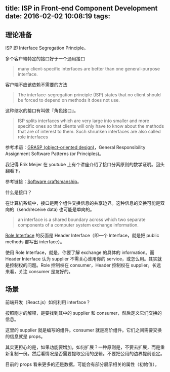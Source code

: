 title: ISP in Front-end Component Development
date: 2016-02-02 10:08:19
tags:
---

## 理论准备

ISP 即 Interface Segregation Principle。

多个客户端特定的接口好于一个通用接口

> many client-specific interfaces are better than one general-purpose interface.

客户端不应该依赖不需要的方法

> The interface-segregation principle (ISP) states that no client should be forced to depend on methods it does not use.

这种缩水的接口有叫做『角色接口』。

> ISP splits interfaces which are very large into smaller and more specific ones so that clients will only have to know about the methods that are of interest to them. Such shrunken interfaces are also called role interfaces

参考术语：[GRASP (object-oriented design)](https://en.wikipedia.org/wiki/GRASP_(object-oriented_design))，General Responsibility Assignment Software Patterns (or Principles)。

我记得 Erik Meijer 在 youtube 上有个讲座介绍了接口分离原则的数学证明。回头翻看下。

参考链接：[Software craftsmanship](https://en.wikipedia.org/wiki/Software_craftsmanship)。

什么是接口？

在计算机系统中，接口是两个组件交换信息的共享边界。这种信息的交换可能是双向的（send/receive data) 也可能是单向的。

> an interface is a shared boundary across which two separate components of a computer system exchange information. 

[Role Interface](http://martinfowler.com/bliki/RoleInterface.html) 的反面是 Header Interface（即一个 Interface，就是把 public methods 都写出 interface）。

使用 Role Interface，就是，你要了解 exchange 的具体的 information。而 Header Interface 认为 supplier 不需关心谁用你的 service，或怎么用。其实就是控制权的问题。Role 控制权在 consumer，Header 控制权在 supplier。长远来看，关注 consumer 是友好的。

## 场景

前端开发（React.js）如何利用 interface？

按照刚才的解释，是要找到其中的 supplier 和 consumer，然后定义它们交换的信息。

这里的 supplier 就是编写的组件。consumer 就是高阶组件。它们之间需要交换的信息就是 props。

其实更担心的是，如果功能要增加，如何扩展？一种原则是，不要去扩展，而是重新复制一份。然后看情况是否需要提取公用的逻辑。不要把公用的边界提前设定。

目前的 props 看来更多的还是数据。可能会有部分展示相关的属性（初始值）。


